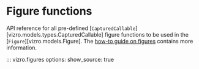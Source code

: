 <!-- vale off -->
# Figure functions
API reference for all pre-defined [`CapturedCallable`][vizro.models.types.CapturedCallable] figure functions to be used in the
[`Figure`][vizro.models.Figure]. The [how-to guide on figures](../user-guides/figure.md) contains more information.

::: vizro.figures
    options:
      show_source: true

<!-- vale on -->
